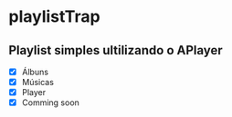 # playlistTrap

## Playlist simples ultilizando o APlayer

- [x] Álbuns
- [x] Músicas
- [x] Player
- [x] Comming soon
